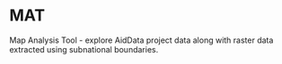 MAT
===

Map Analysis Tool - explore AidData project data along with raster data extracted using subnational boundaries.
